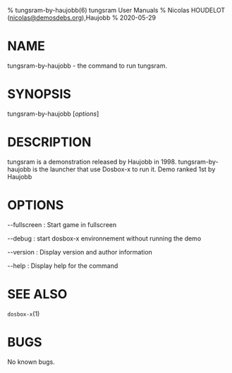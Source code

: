 % tungsram-by-haujobb(6) tungsram User Manuals
% Nicolas HOUDELOT (nicolas@demosdebs.org),Haujobb
% 2020-05-29

# NAME
tungsram-by-haujobb - the command to run tungsram.

# SYNOPSIS
tungsram-by-haujobb [*options*]

# DESCRIPTION
tungsram is a demonstration released by Haujobb in 1998.
tungsram-by-haujobb is the launcher that use Dosbox-x to run it.
Demo ranked 1st by Haujobb

# OPTIONS
\--fullscreen
:   Start game in fullscreen

\--debug
:   start dosbox-x environnement without running the demo

\--version
:   Display version and author information

\--help
:   Display help for the command

# SEE ALSO
`dosbox-x`(1)

# BUGS
No known bugs.
